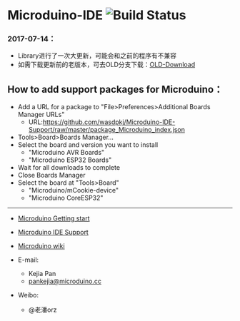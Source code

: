 Microduino-IDE ![Build Status](https://travis-ci.org/wasdpkj/Microduino-IDE-Support.svg?branch=master)
========



### 2017-07-14：
- Library进行了一次大更新，可能会和之前的程序有不兼容
- 如需下载更新前的老版本，可去OLD分支下载：[OLD-Download](https://github.com/wasdpkj/Microduino-IDE-Support/tree/OLD)


How to add support packages for Microduino：
------------
- Add a URL for a package to "File>Preferences>Additional Boards Manager URLs"
  - URL:https://github.com/wasdpkj/Microduino-IDE-Support/raw/master/package_Microduino_index.json
- Tools>Board>Boards Manager...
- Select the board and version you want to install
  - "Microduino AVR Boards"
  - "Microduino ESP32 Boards"
- Wait for all downloads to complete
- Close Boards Manager
- Select the board at "Tools>Board"
  - "Microduino/mCookie-device"
  - "Microduino CoreESP32"

------------
- [Microduino Getting start](http://www.microduino.cc/download/)

- [Microduino IDE Support](https://github.com/wasdpkj/Microduino-IDE-Support/)

- [Microduino wiki](http://wiki.microduino.cc)


- E-mail:
  - Kejia Pan
  + pankejia@microduino.cc

- Weibo:
  - @老潘orz
